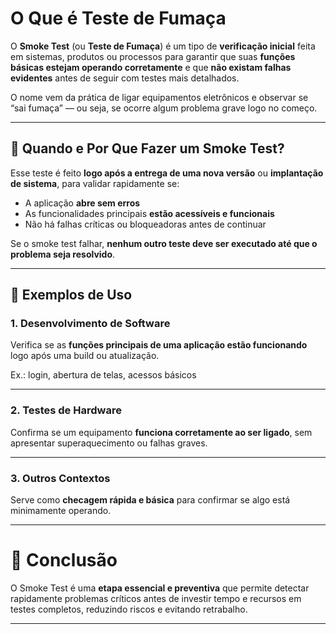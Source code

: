 # O Que é Teste de Fumaça

O **Smoke Test** (ou **Teste de Fumaça**) é um tipo de **verificação inicial** feita em sistemas, produtos ou processos para garantir que suas **funções básicas estejam operando corretamente** e que **não existam falhas evidentes** antes de seguir com testes mais detalhados.

O nome vem da prática de ligar equipamentos eletrônicos e observar se “sai fumaça” — ou seja, se ocorre algum problema grave logo no começo.

---

## 📌 Quando e Por Que Fazer um Smoke Test?

Esse teste é feito **logo após a entrega de uma nova versão** ou **implantação de sistema**, para validar rapidamente se:

- A aplicação **abre sem erros**
- As funcionalidades principais **estão acessíveis e funcionais**
- Não há falhas críticas ou bloqueadoras antes de continuar

Se o smoke test falhar, **nenhum outro teste deve ser executado até que o problema seja resolvido**.

---

## 📄 Exemplos de Uso

### 1. Desenvolvimento de Software

Verifica se as **funções principais de uma aplicação estão funcionando** logo após uma build ou atualização.

Ex.: login, abertura de telas, acessos básicos

---

### 2. Testes de Hardware

Confirma se um equipamento **funciona corretamente ao ser ligado**, sem apresentar superaquecimento ou falhas graves.

---

### 3. Outros Contextos

Serve como **checagem rápida e básica** para confirmar se algo está minimamente operando.

---

# 🎯 Conclusão

O Smoke Test é uma **etapa essencial e preventiva** que permite detectar rapidamente problemas críticos antes de investir tempo e recursos em testes completos, reduzindo riscos e evitando retrabalho.

---